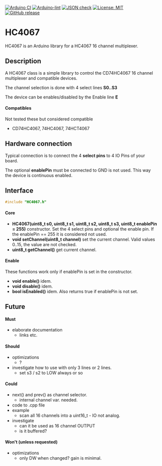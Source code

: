 
[![Arduino CI](https://github.com/RobTillaart/HC4067/workflows/Arduino%20CI/badge.svg)](https://github.com/marketplace/actions/arduino_ci)
[![Arduino-lint](https://github.com/RobTillaart/HC4067/actions/workflows/arduino-lint.yml/badge.svg)](https://github.com/RobTillaart/HC4067/actions/workflows/arduino-lint.yml)
[![JSON check](https://github.com/RobTillaart/HC4067/actions/workflows/jsoncheck.yml/badge.svg)](https://github.com/RobTillaart/HC4067/actions/workflows/jsoncheck.yml)
[![License: MIT](https://img.shields.io/badge/license-MIT-green.svg)](https://github.com/RobTillaart/HC4067/blob/master/LICENSE)
[![GitHub release](https://img.shields.io/github/release/RobTillaart/HC4067.svg?maxAge=3600)](https://github.com/RobTillaart/HC4067/releases)


# HC4067

HC4067 is an Arduino library for a HC4067 16 channel multiplexer.


## Description

A HC4067 class is a simple library to control the CD74HC4067 16 channel
multiplexer and compatible devices.

The channel selection is done with 4 select lines **S0..S3**

The device can be enables/disabled by the Enable line **E**


#### Compatibles

Not tested these but considered compatible
- CD74HC4067, 74HC4067, 74HCT4067


## Hardware connection

Typical connection is to connect the 4 **select pins** to 4 IO Pins of your board.

The optional **enablePin** must be connected to GND is not used.
This way the device is continuous enabled.


## Interface

```cpp
#include "HC4067.h"
```

#### Core

- **HC4067(uint8_t s0, uint8_t s1, uint8_t s2, uint8_t s3, uint8_t enablePin = 255)** constructor.
Set the 4 select pins and optional the enable pin.
If the enablePin == 255 it is considered not used.
- **void  setChannel(uint8_t channel)** set the current channel.
Valid values 0..15, the value are not checked.
- **uint8_t getChannel()** get current channel.


#### Enable

These functions work only if enablePin is set in the constructor.

- **void enable()** idem.
- **void disable()** idem.
- **bool isEnabled()** idem.
Also returns true if enablePin is not set.


## Future

#### Must

- elaborate documentation
  - links etc.


#### Should

- optimizations
  - ?
- investigate how to use with only 3 lines or 2 lines.
  - set s3 / s2 to LOW always or so


#### Could

- next() and prev() as channel selector.
  - internal channel var. needed.
- code to .cpp file
- example
  - scan all 16 channels into a uint16_t - IO not analog.
- investigate
  - can it be used as 16 channel OUTPUT
  - is it buffered?


#### Won't (unless requested)

- optimizations
  - only DW when changed? gain is minimal.

